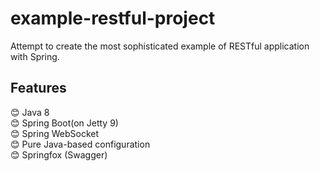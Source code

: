 # example-restful-project
Attempt to create the most sophisticated example of RESTful application with Spring.

## Features
:blush: Java 8  
:blush: Spring Boot(on Jetty 9)  
:blush: Spring WebSocket  
:blush: Pure Java-based configuration  
:blush: Springfox (Swagger)  